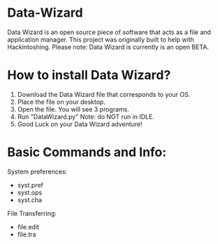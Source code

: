 # Data-Wizard
Data Wizard is an open source piece of software that acts as a file and application manager. This project was originally built to help with Hackintoshing.
Please note: Data Wizard is currently is an open BETA.

# How to install Data Wizard?
1. Download the Data Wizard file that corresponds to your OS.
2. Place the file on your desktop.
3. Open the file. You will see 3 programs.
4. Run "DataWizard.py" Note: do NOT run in IDLE.
5. Good Luck on your Data Wizard adventure!

# Basic Commands and Info:
System preferences:
- syst.pref
- syst.ops
- syst.cha

File Transferring:
- file.edit
- file.tra

